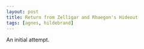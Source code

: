 ```yaml
---
layout: post
title: Return from Zelligar and Rhaegon's Hideout
tags: [agnes, hildebrand]
---
```


An initial attempt.
